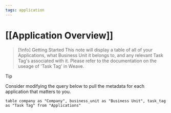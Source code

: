 ```yaml
---
tags: application
---
```


# [[Application Overview]]

> [!info] Getting Started
> This note will display a table of all of your Applications, what Business Unit it belongs to, and any relevant Task Tag's associated with it. Please refer to the documentation on the useage of 'Task Tag' in Weave.

> [!tip]
> Consider modifying the query below to pull the metadata for each application that matters to you.

```dataview
table company as "Company", business_unit as "Business Unit", task_tag as "Task Tag" from "Applications"
```
